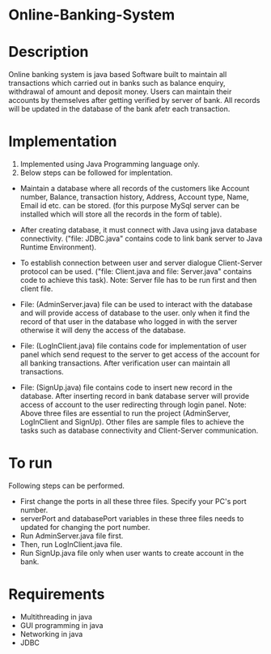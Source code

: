 # Online-Banking-System
# Description
Online banking system is java based Software built to maintain all transactions which carried out in banks such as balance enquiry, withdrawal of amount and deposit money. Users can maintain their accounts by themselves after getting verified by server of bank. All records will be updated in the database of the bank afetr each transaction. 
# Implementation
1. Implemented using Java Programming language only.
2. Below steps can be followed for implentation.

- Maintain a database where all records of the customers like Account number, Balance, transaction history, Address, Account type, Name, Email id etc. can be stored. (for this purpose MySql server can be installed which will store all the records in the form of table).
- After creating database, it must connect with Java using java database connectivity. ("file: JDBC.java" contains code to link bank server to Java Runtime Environment).
- To establish connection between user and server dialogue Client-Server protocol can be used. ("file: Client.java and file: Server.java" contains code to achieve this task). 
Note: Server file has to be run first and then client file.

- File: (AdminServer.java) file can be used to interact with the database and will provide access of database to the user. only when it find the record of that user in the database who logged in with the server otherwise it will deny the access of the database.
- File: (LogInClient.java) file contains code for implementation of user panel which send request to the server to get access of the account for all banking transactions. After verification user can maintain all transactions.
- File: (SignUp.java) file contains code to insert new record in the database. After inserting record in bank database server will provide access of account to the user redirecting through login panel.
Note: Above three files are essential to run the project (AdminServer, LogInClient and SignUp). Other files are sample files to achieve the tasks such as database connectivity and Client-Server communication. 

# To run
Following steps can be performed.
- First change the ports in all these three files. Specify your PC's port number.
- serverPort and databasePort variables in these three files needs to updated for changing the port number.
- Run AdminServer.java file first.
- Then, run LogInClient.java file.
- Run SignUp.java file only when user wants to create account in the bank.

# Requirements 
- Multithreading in java
- GUI programming in java
- Networking in java
- JDBC 
